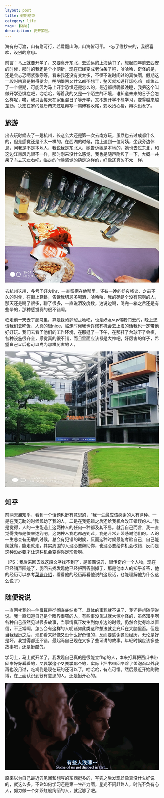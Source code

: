 ```yaml
---
layout: post
title: 假期结束
category: life
tags: [随笔]
description: 要开学啦。
---
```



海有舟可渡，山有路可行，若爱翻山海，山海皆可平。                    -忘了哪抄来的，我很喜欢，没别的意思。

前言：马上就要开学了，又要离开东北，去遥远的上海读书了，想起四年前去西安的时候，那时的我还是个小萌新，现在已经变成老油条了吧，哈哈哈，奇怪的是，还是会忐忑啊紧张等等，看来我还没有变太多，不得不说时间过的真快啊。假期这一段时间真是懒得要命，明明很闲又什么都不想干，整天就知道打球吃鸡，咸鱼过了一个假期，可能因为马上开学恐惧还是怎么的，最近都很晚很晚睡，我把这个叫做开学恐惧症吧，哈哈哈，等着我的又是一个陌生的环境，谁知道未来的日子会怎么样呢，唉，我只会每天在家里混日子等开学，又不想开学不想学习，变得越来越差劲，决定在家的最后两天还是再写一篇博客收尾，要收拾心情，再次出发了。

## 旅游

出去玩时候去了一趟杭州，长这么大还是第一次去南方玩，虽然也去过成都什么的，但是感觉还是不太一样的。在西湖的时候，路上遇到一位阿姨，坐我旁边休息，问我是不是本地人，我说我是东北人，她告诉她是本地的，她也去过东北，和这边江南风光很不一样，那时刚来没什么感觉，我也是随声附和了一下，大概一共呆了有五天左右吧，临走的时候感觉的确是这样的，好像还真的不太一样。

![酒](https://github.com/Yangtiancoder/Yangtiancoder.github.io/blob/master/assets/images/wine.png?raw=true)

去杭州这趟，多亏了好友lhr，一直留宿在他那里，还有一晚的彻夜畅谈，之前不久的时候，在街上算卦，告诉我切忌多喝酒，哈哈哈，我的确是个没有原则的人，那天还是喝了很多，聊了很多，一直说酒没度数，边说边喝，喝完一箱之后还是有些晕的，那种感觉真的很不错啊。

临走前一天去了趟阿里，算是我的梦想之地吧，也是好友sqs带我们去的，晚上还请我们去吃饭，人真的很nice，临走时候我也许诺有机会去上海的话我也一定带他好好玩。我们去看了他们的工作环境，在那逛了一下午，在那打了台球下了会棋，各种设施很齐全，感觉真的很不错，而且里面应该都是大神吧，好厉害的样子，希望自己以后也可以成为那样厉害的人。

![阿里](https://github.com/Yangtiancoder/Yangtiancoder.github.io/blob/master/assets/images/alibaba.jpg?raw=true)

## 知乎

前两天翻知乎，看到一个话题也挺有意思的，“我一生最应该感谢的人有两种。一是在我无助的时候帮助了我的人，二是在我犯错之后还给我机会改正错误的人。”我是觉得，人的一生能遇上这两种人的任何一种都及其不易。就我自己而言，我一直觉得我都是很幸运的吧，这两种人我也都遇到过，我是非常非常感谢他们的。人的一生总会有无助的时候，总会有犯错的时候，反而这种时候最能考验自己，自己能爬就爬，能走就走，其实周围的人没必要帮助你，也没必要给你机会改错，反而是这种没必要才让这种机会变得弥足珍贵啊。

（PS：我后来回去找这段文字找不到了，是菜霸说的，很传奇的一个人物，现在已经销声匿迹了，我回去找发现他已经把回答删掉了，那是他本人的知乎首答，他的经历可以参考[菜霸介绍](https://3g.163.com/news/article/BMHOR91C000155K8.html#adaptation=pc)，看看他的经历再看他说的这段话，也能理解他为什么这么说了）

## 随便说说

一直困扰我的一件事算是彻彻底底结束了，具体的事我就不说了，我还是想随便说说。我一直知道自己是个眼界很窄的人，有些事没见过就大惊小怪的，虽然知乎啊各种自己虽然见过很多故事，当事情真正发生到你身边的时候，仍然会觉得难以置信，不正常啊，怎么会有这样的人呢诸如此类这种想法就会充斥在大脑里面。但是当我经历之后，现在看来好像又没什么好奇怪的，反而要感谢这段经历，无论是好是坏，我觉得都还不错，最起码自己现在又多了些可讲的故事。年轻时候应该多些故事吧，还是挺酷的。

学习上，马上就开学了，我发现自己真的是很能立flag的人，本来打算把西瓜书带回来好好看看的，又要学这个又要学那个的，实际上把书带回来除了盖泡面以外我再也没用过，吃鸡倒是现在玩的还可以了，哈哈哈，有点可惜。然后最近开始刷微博，在上面认识到很有意思的人，还是挺开心的。

![动图](https://github.com/Yangtiancoder/Yangtiancoder.github.io/blob/master/assets/images/img-006IPlJt.gif?raw=true)

原来以为自己最近的见闻和想写的东西挺多的，写完之后发现好像真没什么好说的，就这么多。不论如何学习还是第一生产力啊，星光不问赶路人，时光不负有心人，努力做一个如彩虹般绚丽的人，就足够了吧。








